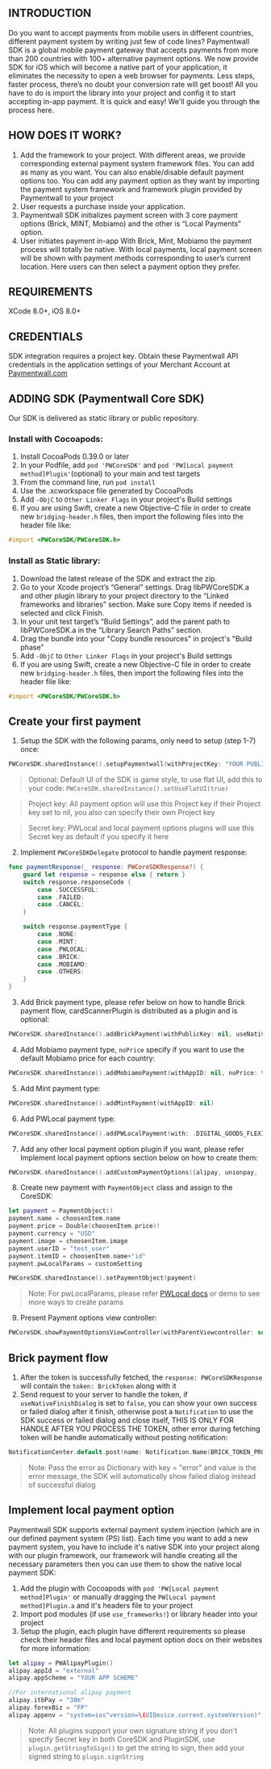 INTRODUCTION
------------
Do you want to accept payments from mobile users in different countries, different payment system by writing just few of code lines? 
Paymentwall SDK is a global mobile payment gateway that accepts payments from more than 200 countries with 100+ alternative payment options. We now provide SDK for iOS which will become a native part of your application, it eliminates the necessity to open a web browser for payments. Less steps, faster process, there’s no doubt your conversion rate will get boost! All you have to do is import the library into your project and config it to start accepting in-app payment. It is quick and easy! We'll guide you through the process here.

HOW DOES IT WORK?
-----------------
1. Add the framework to your project. 
With different areas, we provide corresponding external payment system framework files. You can add as many as you want. You can also enable/disable default payment options too. You can add any payment option as they want by importing the payment system framework and framework plugin provided by Paymentwall to your project
2. User requests a purchase inside your application.
3. Paymentwall SDK initializes payment screen with 3 core payment options (Brick, MINT, Mobiamo) and the other is “Local Payments” option.
4. User initiates payment in-app 
With Brick, Mint, Mobiamo the payment process will totally be native.
With local payments, local payment screen will be shown with payment methods corresponding to user’s current location. Here users can then select a payment option they prefer.

REQUIREMENTS
------------
XCode 8.0+, iOS 8.0+

CREDENTIALS
-----------
SDK integration requires a project key. Obtain these Paymentwall API credentials in the application settings of your Merchant Account at [Paymentwall.com](http://paymentwall.com/)

ADDING SDK (Paymentwall Core SDK)
---------------------
Our SDK is delivered as static library or public repository.

### Install with Cocoapods:

1. Install CocoaPods 0.39.0 or later
2. In your Podfile, add `pod 'PWCoreSDK'` and `pod 'PW[Local payment method]Plugin'`(optional) to your main and test targets
3. From the command line, run `pod install`
4. Use the .xcworkspace file generated by CocoaPods
5. Add `-ObjC` to `Other Linker Flags` in your project's Build settings
6. If you are using Swift, create a new Objective-C file in order to create new `bridging-header.h` files, then import the following files into the header file like:
```objective-c
#import <PWCoreSDK/PWCoreSDK.h> 
```

### Install as Static library:

1. Download the latest release of the SDK and extract the zip.
2. Go to your Xcode project’s “General” settings. Drag libPWCoreSDK.a and other plugin library to your project directory to the “Linked frameworks and libraries” section. Make sure Copy items if needed is selected and click Finish.
3. In your unit test target’s “Build Settings”, add the parent path to libPWCoreSDK.a in the “Library Search Paths” section.
4. Drag the bundle into your "Copy bundle resources" in project's "Build phase"
5. Add `-ObjC` to `Other Linker Flags` in your project's Build settings
6. If you are using Swift, create a new Objective-C file in order to create new `bridging-header.h` files, then import the following files into the header file like:
```objective-c
#import <PWCoreSDK/PWCoreSDK.h> 
```

Create your first payment
-------------------------
1. Setup the SDK with the following params, only need to setup (step 1-7) once:
```swift
PWCoreSDK.sharedInstance().setupPaymentwall(withProjectKey: "YOUR PUBLIC KEY", secretKey: "YOUR SECRET KEY", signVersion: 3, requestTimeout: 30)
```
>Optional:  Default UI of the SDK is game style, to use flat UI, add this to your code: `PWCoreSDK.sharedInstance().setUseFlatUI(true)`

>Project key: All payment option will use this Project key if their Project key set to nil, you also can specify their own Project key

>Secret key: PWLocal and local payment options plugins will use this Secret key as default if you specify it here

2. Implement `PWCoreSDKDelegate` protocol to handle payment response:
```swift
func paymentResponse(_ response: PWCoreSDKResponse?) {
    guard let response = response else { return }
    switch response.responseCode {
        case .SUCCESSFUL:
        case .FAILED:
        case .CANCEL:
    }

    switch response.paymentType {
        case .NONE:
        case .MINT:
        case .PWLOCAL:
        case .BRICK:
        case .MOBIAMO:
        case .OTHERS:
    }
}
```

3. Add Brick payment type, please refer below on how to handle Brick payment flow, cardScannerPlugin is distributed as a plugin and is optional:

```swift
PWCoreSDK.sharedInstance().addBrickPayment(withPublicKey: nil, useNativeFinishDialog: true, cardScannerPlugin: PWCardScannerPlugin.sharedInstance())
```

4. Add Mobiamo payment type, `noPrice` specify if you want to use the default Mobiamo price for each country:

```swift
PWCoreSDK.sharedInstance().addMobiamoPayment(withAppID: nil, noPrice: true)
```

5. Add Mint payment type:
```swift
PWCoreSDK.sharedInstance().addMintPayment(withAppID: nil)
```
6. Add PWLocal payment type:
```swift
PWCoreSDK.sharedInstance().addPWLocalPayment(with: .DIGITAL_GOODS_FLEXIBLE, secretKey: nil)
```

7. Add any other local payment option plugin if you want, please refer Implement local payment options section below on how to create them:

```swift
PWCoreSDK.sharedInstance().addCustomPaymentOptions([alipay, unionpay, ...])
```

8. Create new payment with `PaymentObject` class and assign to the CoreSDK:
```swift
let payment = PaymentObject()
payment.name = choosenItem.name
payment.price = Double(choosenItem.price)!
payment.currency = "USD"
payment.image = choosenItem.image
payment.userID = "test_user"
payment.itemID = choosenItem.name+"id"
payment.pwLocalParams = customSetting

PWCoreSDK.sharedInstance().setPaymentObject(payment)
```

>Note: For pwLocalParams, please refer [PWLocal docs](https://www.paymentwall.com/en/documentation/PWLocal-iOS-SDK/3358) or demo to see more ways to create params

9. Present Payment options view controller:

```swift
PWCoreSDK.showPaymentOptionsViewController(withParentViewcontroller: self, delegate: self, showCompletion: nil)
```

Brick payment flow
-------------------
1. After the token is successfully fetched, the `response: PWCoreSDKResponse` will contain the `token: BrickToken` along with it
2. Send request to your server to handle the token, if `useNativeFinishDialog` is set to `false`, you can show your own success or failed dialog after it finish, otherwise post a `Notification` to use the SDK success or failed dialog and close itself, THIS IS ONLY FOR HANDLE AFTER YOU PROCESS THE TOKEN, other error during fetching token will be handle automatically without posting notification:

```swift
NotificationCenter.default.post(name: Notification.Name(BRICK_TOKEN_PROCESSED_FINISH), object: nil, userInfo: nil)
```
> Note: Pass the error as Dictionary with key = "error" and value is the error message, the SDK will automatically show failed dialog instead of successful dialog

Implement local payment option
------------------------------
Paymentwall SDK supports external payment system injection (which are in our defined payment system (PS) list). Each time you want to add a new payment system, you have to include it's native SDK into your project along with our plugin framework, our framework will handle creating all the necessary parameters then you can use them to show the native local payment SDK:

1. Add the plugin with Cocoapods with `pod 'PW[Local payment method]Plugin'` or manually dragging the `PW[Local payment method]Plugin.a` and it's headers file to your project
2. Import pod modules (if use `use_frameworks!`) or library header into your project
3. Setup the plugin, each plugin have different requirements so please check their header files and local payment option docs on their websites for more information:
```swift
let alipay = PWAlipayPlugin()
alipay.appId = "external"
alipay.appScheme = "YOUR APP SCHEME"

//For international alipay payment
alipay.itbPay = "30m"
alipay.forexBiz = "FP"
alipay.appenv = "system=ios^version=\(UIDevice.current.systemVersion)"
```
>Note: All plugins support your own signature string if you don't specify Secret key in both CoreSDK and PluginSDK, use `plugin.getStringToSign()` to get the string to sign, then add your signed string to `plugin.signString`

